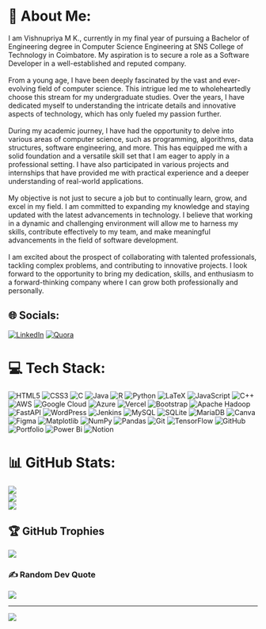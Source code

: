 # 💫 About Me:
I am Vishnupriya M K., currently in my final year of pursuing a Bachelor of Engineering degree in Computer Science Engineering at SNS College of Technology in Coimbatore. My aspiration is to secure a role as a Software Developer in a well-established and reputed company.<br><br>From a young age, I have been deeply fascinated by the vast and ever-evolving field of computer science. This intrigue led me to wholeheartedly choose this stream for my undergraduate studies. Over the years, I have dedicated myself to understanding the intricate details and innovative aspects of technology, which has only fueled my passion further.<br><br>During my academic journey, I have had the opportunity to delve into various areas of computer science, such as programming, algorithms, data structures, software engineering, and more. This has equipped me with a solid foundation and a versatile skill set that I am eager to apply in a professional setting. I have also participated in various projects and internships that have provided me with practical experience and a deeper understanding of real-world applications.<br><br>My objective is not just to secure a job but to continually learn, grow, and excel in my field. I am committed to expanding my knowledge and staying updated with the latest advancements in technology. I believe that working in a dynamic and challenging environment will allow me to harness my skills, contribute effectively to my team, and make meaningful advancements in the field of software development.<br><br>I am excited about the prospect of collaborating with talented professionals, tackling complex problems, and contributing to innovative projects. I look forward to the opportunity to bring my dedication, skills, and enthusiasm to a forward-thinking company where I can grow both professionally and personally.


## 🌐 Socials:
[![LinkedIn](https://img.shields.io/badge/LinkedIn-%230077B5.svg?logo=linkedin&logoColor=white)](https://linkedin.com/in/vishnupriya-m-k) [![Quora](https://img.shields.io/badge/Quora-%23B92B27.svg?logo=Quora&logoColor=white)](https://quora.com/profile/Vishnupriya-Karuppanasamy-Pillai) 

# 💻 Tech Stack:
![HTML5](https://img.shields.io/badge/html5-%23E34F26.svg?style=plastic&logo=html5&logoColor=white) ![CSS3](https://img.shields.io/badge/css3-%231572B6.svg?style=plastic&logo=css3&logoColor=white) ![C](https://img.shields.io/badge/c-%2300599C.svg?style=plastic&logo=c&logoColor=white) ![Java](https://img.shields.io/badge/java-%23ED8B00.svg?style=plastic&logo=openjdk&logoColor=white) ![R](https://img.shields.io/badge/r-%23276DC3.svg?style=plastic&logo=r&logoColor=white) ![Python](https://img.shields.io/badge/python-3670A0?style=plastic&logo=python&logoColor=ffdd54) ![LaTeX](https://img.shields.io/badge/latex-%23008080.svg?style=plastic&logo=latex&logoColor=white) ![JavaScript](https://img.shields.io/badge/javascript-%23323330.svg?style=plastic&logo=javascript&logoColor=%23F7DF1E) ![C++](https://img.shields.io/badge/c++-%2300599C.svg?style=plastic&logo=c%2B%2B&logoColor=white) ![AWS](https://img.shields.io/badge/AWS-%23FF9900.svg?style=plastic&logo=amazon-aws&logoColor=white) ![Google Cloud](https://img.shields.io/badge/GoogleCloud-%234285F4.svg?style=plastic&logo=google-cloud&logoColor=white) ![Azure](https://img.shields.io/badge/azure-%230072C6.svg?style=plastic&logo=microsoftazure&logoColor=white) ![Vercel](https://img.shields.io/badge/vercel-%23000000.svg?style=plastic&logo=vercel&logoColor=white) ![Bootstrap](https://img.shields.io/badge/bootstrap-%238511FA.svg?style=plastic&logo=bootstrap&logoColor=white) ![Apache Hadoop](https://img.shields.io/badge/Apache%20Hadoop-66CCFF?style=plastic&logo=apachehadoop&logoColor=black) ![FastAPI](https://img.shields.io/badge/FastAPI-005571?style=plastic&logo=fastapi) ![WordPress](https://img.shields.io/badge/WordPress-%23117AC9.svg?style=plastic&logo=WordPress&logoColor=white) ![Jenkins](https://img.shields.io/badge/jenkins-%232C5263.svg?style=plastic&logo=jenkins&logoColor=white) ![MySQL](https://img.shields.io/badge/mysql-4479A1.svg?style=plastic&logo=mysql&logoColor=white) ![SQLite](https://img.shields.io/badge/sqlite-%2307405e.svg?style=plastic&logo=sqlite&logoColor=white) ![MariaDB](https://img.shields.io/badge/MariaDB-003545?style=plastic&logo=mariadb&logoColor=white) ![Canva](https://img.shields.io/badge/Canva-%2300C4CC.svg?style=plastic&logo=Canva&logoColor=white) ![Figma](https://img.shields.io/badge/figma-%23F24E1E.svg?style=plastic&logo=figma&logoColor=white) ![Matplotlib](https://img.shields.io/badge/Matplotlib-%23ffffff.svg?style=plastic&logo=Matplotlib&logoColor=black) ![NumPy](https://img.shields.io/badge/numpy-%23013243.svg?style=plastic&logo=numpy&logoColor=white) ![Pandas](https://img.shields.io/badge/pandas-%23150458.svg?style=plastic&logo=pandas&logoColor=white) ![Git](https://img.shields.io/badge/git-%23F05033.svg?style=plastic&logo=git&logoColor=white) ![TensorFlow](https://img.shields.io/badge/TensorFlow-%23FF6F00.svg?style=plastic&logo=TensorFlow&logoColor=white) ![GitHub](https://img.shields.io/badge/github-%23121011.svg?style=plastic&logo=github&logoColor=white) ![Portfolio](https://img.shields.io/badge/Portfolio-%23000000.svg?style=plastic&logo=firefox&logoColor=#FF7139) ![Power Bi](https://img.shields.io/badge/power_bi-F2C811?style=plastic&logo=powerbi&logoColor=black) ![Notion](https://img.shields.io/badge/Notion-%23000000.svg?style=plastic&logo=notion&logoColor=white)
# 📊 GitHub Stats:
![](https://github-readme-stats.vercel.app/api?username=Vishnu2024&theme=dark&hide_border=false&include_all_commits=false&count_private=false)<br/>
![](https://github-readme-streak-stats.herokuapp.com/?user=Vishnu2024&theme=dark&hide_border=false)<br/>
![](https://github-readme-stats.vercel.app/api/top-langs/?username=Vishnu2024&theme=dark&hide_border=false&include_all_commits=false&count_private=false&layout=compact)

## 🏆 GitHub Trophies
![](https://github-profile-trophy.vercel.app/?username=Vishnu2024&theme=radical&no-frame=false&no-bg=true&margin-w=4)

### ✍️ Random Dev Quote
![](https://quotes-github-readme.vercel.app/api?type=horizontal&theme=radical)

---
[![](https://visitcount.itsvg.in/api?id=Vishnu2024&icon=0&color=0)](https://visitcount.itsvg.in)

<!-- Proudly created with GPRM ( https://gprm.itsvg.in ) -->
